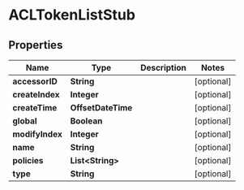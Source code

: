 

# ACLTokenListStub


## Properties

| Name | Type | Description | Notes |
|------------ | ------------- | ------------- | -------------|
|**accessorID** | **String** |  |  [optional] |
|**createIndex** | **Integer** |  |  [optional] |
|**createTime** | **OffsetDateTime** |  |  [optional] |
|**global** | **Boolean** |  |  [optional] |
|**modifyIndex** | **Integer** |  |  [optional] |
|**name** | **String** |  |  [optional] |
|**policies** | **List&lt;String&gt;** |  |  [optional] |
|**type** | **String** |  |  [optional] |



